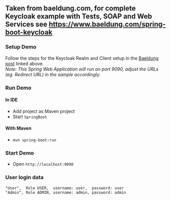 ## Taken from baeldung.com, for complete Keycloak example with Tests, SOAP and Web Services see https://www.baeldung.com/spring-boot-keycloak

### Setup Demo

Follow the steps for the Keycloak Realm and Client setup in the [Baeldung post](https://www.baeldung.com/spring-boot-keycloak) linked above.  
_Note: This Spring Web Application will run on port 9090, adjust the URLs (eg. Redirect URL) in the sample accordingly._ 

### Run Demo

#### In IDE

* Add project as Maven project
* Start `SpringBoot`

#### With Maven

* `mvn spring-boot:run`

### Start Demo

* Open `http://localhost:9090`

### User login data

```
"User",  Role USER,  username: user,  password: user
"Admin", Role ADMIN, username: admin, password: admin
```